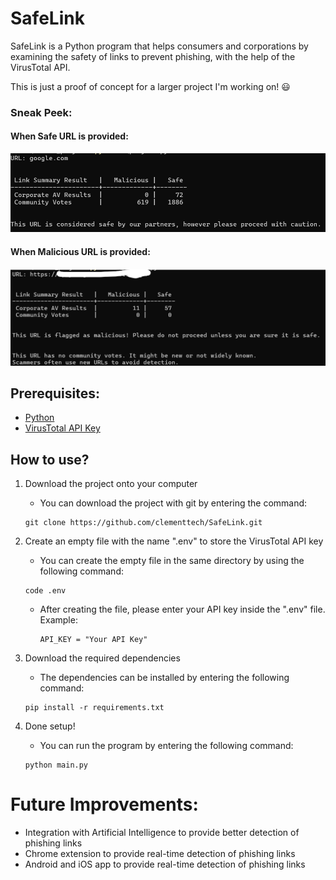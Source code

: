 # SafeLink
SafeLink is a Python program that helps consumers and corporations by examining the safety of links to prevent phishing, with the help of the VirusTotal API.

This is just a proof of concept for a larger project I'm working on! 😃

### Sneak Peek:
#### When Safe URL is provided:
![Screenshot](https://raw.githubusercontent.com/clementtech/SafeLink/refs/heads/main/assets/safe_link_result.png)

#### When Malicious URL is provided:
![Screenshot](https://raw.githubusercontent.com/clementtech/SafeLink/refs/heads/main/assets/malicious_link_result.png)

## Prerequisites:
- [Python](https://www.python.org/downloads/)
- [VirusTotal API Key](https://docs.virustotal.com/docs/please-give-me-an-api-key)

## How to use?
1. Download the project onto your computer
    - You can download the project with git by entering the command:
    ```
    git clone https://github.com/clementtech/SafeLink.git
    ```

2. Create an empty file with the name ".env" to store the VirusTotal API key
    - You can create the empty file in the same directory by using the following command:
    ```
    code .env
    ```
    - After creating the file, please enter your API key inside the ".env" file.
      Example:
      ```
      API_KEY = "Your API Key"
      ```

3. Download the required dependencies 
    - The dependencies can be installed by entering the following command:
    ```
    pip install -r requirements.txt
    ```

4. Done setup!
    - You can run the program by entering the following command:
    ```
    python main.py
    ```

# Future Improvements:
- Integration with Artificial Intelligence to provide better detection of phishing links
- Chrome extension to provide real-time detection of phishing links
- Android and iOS app to provide real-time detection of phishing links